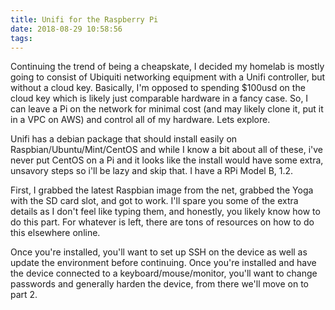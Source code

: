 ```yaml
---
title: Unifi for the Raspberry Pi
date: 2018-08-29 10:58:56
tags:
---
```

Continuing the trend of being a cheapskate, I decided my homelab is mostly going to consist of Ubiquiti networking equipment with a Unifi controller, but without a cloud key. Basically, I'm opposed to spending $100usd on the cloud key which is likely just comparable hardware in a fancy case. So, I can leave a Pi on the network for minimal cost (and may likely clone it, put it in a VPC on AWS) and control all of my hardware. Lets explore.
<!-- more -->

Unifi has a debian package that should install easily on Raspbian/Ubuntu/Mint/CentOS and while I know a bit about all of these, i've never put CentOS on a Pi and it looks like the install would have some extra, unsavory steps so i'll be lazy and skip that. I have a RPi Model B, 1.2. 

First, I grabbed the latest Raspbian image from the net, grabbed the Yoga with the SD card slot, and got to work. I'll spare you some of the extra details as I don't feel like typing them, and honestly, you likely know how to do this part. For whatever is left, there are tons of resources on how to do this elsewhere online.

Once you're installed, you'll want to set up SSH on the device as well as update the environment before continuing. Once you're installed and have the device connected to a keyboard/mouse/monitor, you'll want to change passwords and generally harden the device, from there we'll move on to part 2.